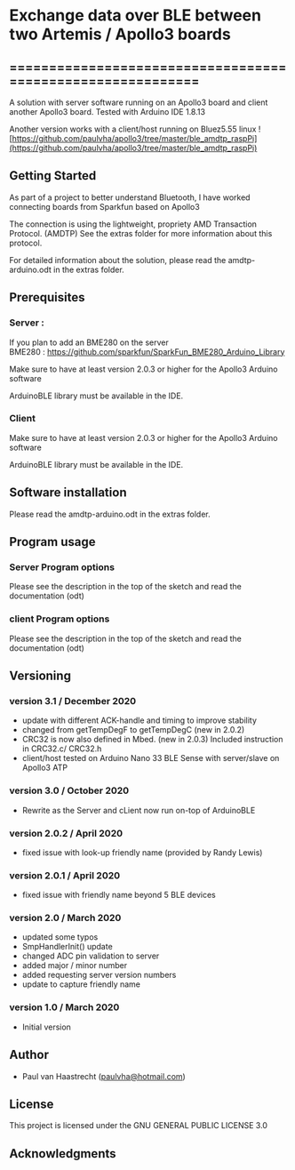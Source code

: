 # Exchange data over BLE between two Artemis / Apollo3 boards

## ===========================================================

A solution with server software running on an Apollo3 board and client
another Apollo3 board. Tested with Arduino IDE 1.8.13

Another version works with a client/host running on Bluez5.55 linux ![https://github.com/paulvha/apollo3/tree/master/ble_amdtp_raspPi](https://github.com/paulvha/apollo3/tree/master/ble_amdtp_raspPi)

## Getting Started
As part of a project to better understand Bluetooth, I have worked
connecting boards from Sparkfun based on Apollo3

The connection is using the lightweight, propriety AMD Transaction Protocol. (AMDTP)
See the extras folder for more information about this protocol.

For detailed information about the solution, please read the amdtp-arduino.odt in the extras folder.

## Prerequisites

### Server :
If you plan to add an BME280 on the server
<br> BME280   : https://github.com/sparkfun/SparkFun_BME280_Arduino_Library

Make sure to have at least version 2.0.3 or higher for the Apollo3 Arduino software

ArduinoBLE library must be available in the IDE.

### Client
Make sure to have at least version 2.0.3 or higher for the Apollo3 Arduino software

ArduinoBLE library must be available in the IDE.

## Software installation
Please read the amdtp-arduino.odt in the extras folder.

## Program usage
### Server Program options
Please see the description in the top of the sketch and read the documentation (odt)

### client Program options
Please see the description in the top of the sketch and read the documentation (odt)

## Versioning

### version 3.1 / December 2020
  * update with different ACK-handle and timing to improve stability
  * changed from getTempDegF to getTempDegC (new in 2.0.2)
  * CRC32 is now also defined in Mbed. (new in 2.0.3) Included instruction in CRC32.c/ CRC32.h
  * client/host tested on Arduino Nano 33 BLE Sense with server/slave on Apollo3 ATP

### version 3.0 / October 2020
  * Rewrite as the Server and cLient now run on-top of ArduinoBLE

### version 2.0.2 / April 2020
  * fixed issue with look-up friendly name (provided by Randy Lewis)

### version 2.0.1 / April 2020
  * fixed issue with friendly name beyond 5 BLE devices

### version 2.0 / March 2020
  * updated some typos
  * SmpHandlerInit() update
  * changed ADC pin validation to server
  * added major / minor number
  * added requesting server version numbers
  * update to capture friendly name

### version 1.0 / March 2020
 * Initial version

## Author
 * Paul van Haastrecht (paulvha@hotmail.com)

## License
This project is licensed under the GNU GENERAL PUBLIC LICENSE 3.0

## Acknowledgments
